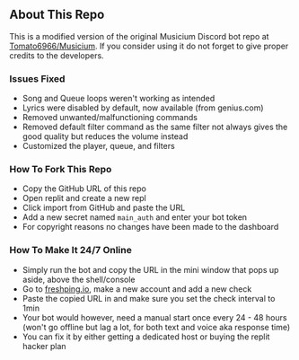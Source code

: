 ## About This Repo
This is a modified version of the original Musicium Discord bot repo at <a href='https://github.com/Tomato6966/Musicium'>Tomato6966/Musicium</a>. If you consider using it do not forget to give proper credits to the developers.
### Issues Fixed
* Song and Queue loops weren't working as intended
* Lyrics were disabled by default, now available (from genius.com)
* Removed unwanted/malfunctioning commands
* Removed default filter command as the same filter not always gives the good quality but reduces the volume instead
* Customized the player, queue, and filters
### How To Fork This Repo
* Copy the GitHub URL of this repo
* Open replit and create a new repl
* Click import from GitHub and paste the URL
* Add a new secret named `main_auth` and enter your bot token
* For copyright reasons no changes have been made to the dashboard
### How To Make It 24/7 Online
* Simply run the bot and copy the URL in the mini window that pops up aside, above the shell/console
* Go to <a href='https://freshping.io/'>freshping.io</a>, make a new account and add a new check
* Paste the copied URL in and make sure you set the check interval to 1min
* Your bot would however, need a manual start once every 24 - 48 hours (won't go offline but lag a lot, for both text and voice aka response time)
* You can fix it by either getting a dedicated host or buying the replit hacker plan
